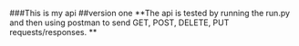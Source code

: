 ###This is my api
##version one 
**The api is tested by running the run.py and then using postman to send GET, POST, DELETE, PUT  requests/responses. **